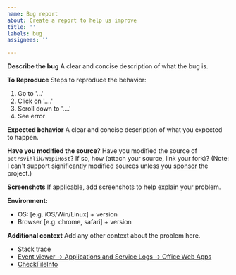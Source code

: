 ```yaml
---
name: Bug report
about: Create a report to help us improve
title: ''
labels: bug
assignees: ''

---
```


**Describe the bug**
A clear and concise description of what the bug is.

**To Reproduce**
Steps to reproduce the behavior:
1. Go to '...'
2. Click on '....'
3. Scroll down to '....'
4. See error

**Expected behavior**
A clear and concise description of what you expected to happen.

**Have you modified the source?**
Have you modified the source of `petrsvihlik/WopiHost`? If so, how (attach your source, link your fork)? (Note: I can't support significantly modified sources unless you [sponsor](https://github.com/sponsors/petrsvihlik) the project.)

**Screenshots**
If applicable, add screenshots to help explain your problem.

**Environment:**
 - OS: [e.g. iOS/Win/Linux] + version
 - Browser [e.g. chrome, safari] + version

**Additional context**
Add any other context about the problem here.

- Stack trace
- [Event viewer -> Applications and Service Logs -> Office Web Apps](https://stackoverflow.com/a/62384305/1332034)
- [CheckFileInfo](https://learn.microsoft.com/en-us/microsoft-365/cloud-storage-partner-program/rest/files/checkfileinfo)
